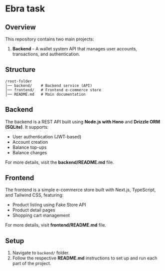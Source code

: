 # Ebra task

## Overview
This repository contains two main projects:
1. **Backend** - A wallet system API that manages user accounts, transactions, and authentication.

## Structure
```
/root-folder
│── backend/    # Backend service (API)
│── frontend/   # Frontend e-commerce store
│── README.md   # Main documentation
```

## Backend
The backend is a REST API built using **Node.js with Hono** and **Drizzle ORM (SQLite)**. It supports:
- User authentication (JWT-based)
- Account creation
- Balance top-ups
- Balance charges

For more details, visit the **backend/README.md** file.

## Frontend
The frontend is a simple e-commerce store built with Next.js, TypeScript, and Tailwind CSS, featuring:
- Product listing using Fake Store API
- Product detail pages
- Shopping cart management

For more details, visit **frontend/README.md** file.

## Setup
1. Navigate to `backend/`  folder.
2. Follow the respective **README.md** instructions to set up and run each part of the project.
